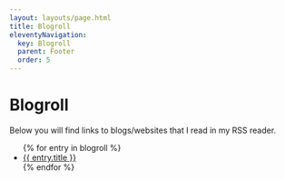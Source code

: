 ```yaml
---
layout: layouts/page.html
title: Blogroll
eleventyNavigation:
  key: Blogroll
  parent: Footer
  order: 5
---
```


# Blogroll

<p class="font-serif mb-4">Below you will find links to blogs/websites that I read in my RSS reader.</p>

<ul class="flex gap-4 flex-col list-disc font-serif pl-5">
{% for entry in blogroll %}
  <li>
    <a href="{{entry.url}}" class="hover:underline">{{ entry.title }}</a>
  </li>
{% endfor %}
</ol>
